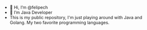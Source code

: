 - 👋 Hi, I’m @felipech
- 👀 I’m Java Developer
- This is my public repository, I'm just playing around with Java and Golang. My two favorite programming languages.
<!---
felipech/felipech is a ✨ special ✨ repository because its `README.md` (this file) appears on your GitHub profile.
You can click the Preview link to take a look at your changes.
--->

